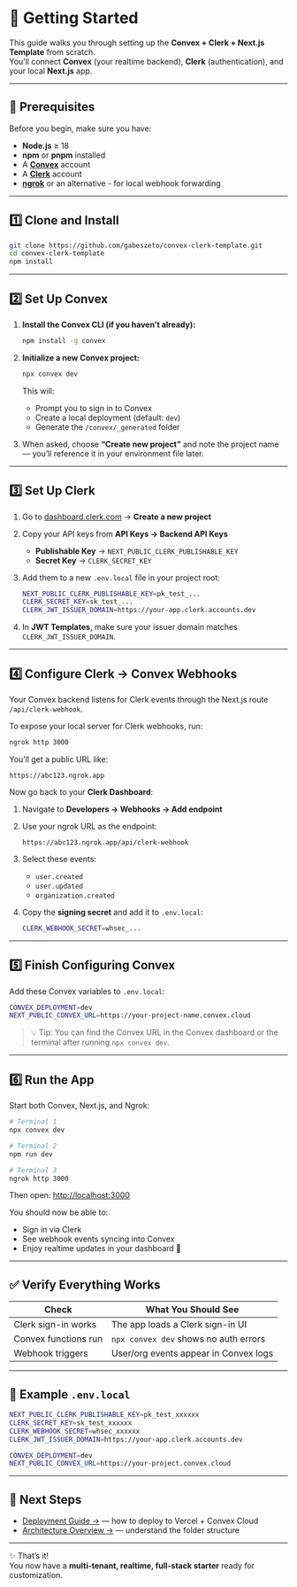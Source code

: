 # 🚀 Getting Started

This guide walks you through setting up the **Convex + Clerk + Next.js Template** from scratch.  
You’ll connect **Convex** (your realtime backend), **Clerk** (authentication), and your local **Next.js** app.

---

## 🧱 Prerequisites

Before you begin, make sure you have:
- **Node.js** ≥ 18  
- **npm** or **pnpm** installed  
- A [**Convex**](https://convex.dev) account  
- A [**Clerk**](https://clerk.com) account  
- [**ngrok**](https://ngrok.com) or an alternative - for local webhook forwarding

---

## 1️⃣ Clone and Install

```bash
git clone https://github.com/gabeszeto/convex-clerk-template.git
cd convex-clerk-template
npm install
```

---

## 2️⃣ Set Up Convex

1. **Install the Convex CLI (if you haven’t already):**
   ```bash
   npm install -g convex
   ```

2. **Initialize a new Convex project:**
   ```bash
   npx convex dev
   ```

   This will:
   - Prompt you to sign in to Convex  
   - Create a local deployment (default: `dev`)  
   - Generate the `/convex/_generated` folder  

3. When asked, choose **“Create new project”** and note the project name — you’ll reference it in your environment file later.

---

## 3️⃣ Set Up Clerk

1. Go to [dashboard.clerk.com](https://dashboard.clerk.com) → **Create a new project**  
2. Copy your API keys from **API Keys → Backend API Keys**
   - **Publishable Key** → `NEXT_PUBLIC_CLERK_PUBLISHABLE_KEY`
   - **Secret Key** → `CLERK_SECRET_KEY`
3. Add them to a new `.env.local` file in your project root:

   ```bash
   NEXT_PUBLIC_CLERK_PUBLISHABLE_KEY=pk_test_...
   CLERK_SECRET_KEY=sk_test_...
   CLERK_JWT_ISSUER_DOMAIN=https://your-app.clerk.accounts.dev
   ```

4. In **JWT Templates**, make sure your issuer domain matches `CLERK_JWT_ISSUER_DOMAIN`.

---

## 4️⃣ Configure Clerk → Convex Webhooks

Your Convex backend listens for Clerk events through the Next.js route `/api/clerk-webhook`.

To expose your local server for Clerk webhooks, run:

```bash
ngrok http 3000
```

You’ll get a public URL like:

```
https://abc123.ngrok.app
```

Now go back to your **Clerk Dashboard**:

1. Navigate to **Developers → Webhooks → Add endpoint**  
2. Use your ngrok URL as the endpoint:

   ```
   https://abc123.ngrok.app/api/clerk-webhook
   ```

3. Select these events:
   - `user.created`
   - `user.updated`
   - `organization.created`

4. Copy the **signing secret** and add it to `.env.local`:

   ```bash
   CLERK_WEBHOOK_SECRET=whsec_...
   ```

---

## 5️⃣ Finish Configuring Convex

Add these Convex variables to `.env.local`:

```bash
CONVEX_DEPLOYMENT=dev
NEXT_PUBLIC_CONVEX_URL=https://your-project-name.convex.cloud
```

> 💡 Tip: You can find the Convex URL in the Convex dashboard or the terminal after running `npx convex dev`.

---

## 6️⃣ Run the App

Start both Convex, Next.js, and Ngrok:

```bash
# Terminal 1
npx convex dev

# Terminal 2
npm run dev

# Terminal 3
ngrok http 3000
```

Then open: [http://localhost:3000](http://localhost:3000)

You should now be able to:
- Sign in via Clerk  
- See webhook events syncing into Convex  
- Enjoy realtime updates in your dashboard 🎉

---

## ✅ Verify Everything Works

| Check | What You Should See |
|-------|----------------------|
| Clerk sign-in works | The app loads a Clerk sign-in UI |
| Convex functions run | `npx convex dev` shows no auth errors |
| Webhook triggers | User/org events appear in Convex logs |

---

## 🧾 Example `.env.local`

```bash
NEXT_PUBLIC_CLERK_PUBLISHABLE_KEY=pk_test_xxxxxx
CLERK_SECRET_KEY=sk_test_xxxxxx
CLERK_WEBHOOK_SECRET=whsec_xxxxxx
CLERK_JWT_ISSUER_DOMAIN=https://your-app.clerk.accounts.dev

CONVEX_DEPLOYMENT=dev
NEXT_PUBLIC_CONVEX_URL=https://your-project.convex.cloud
```

---

## 🧠 Next Steps

- [Deployment Guide →](./deployment.md) — how to deploy to Vercel + Convex Cloud  
- [Architecture Overview →](./architecture.md) — understand the folder structure  

---

✨ That’s it!  
You now have a **multi-tenant, realtime, full-stack starter** ready for customization.
